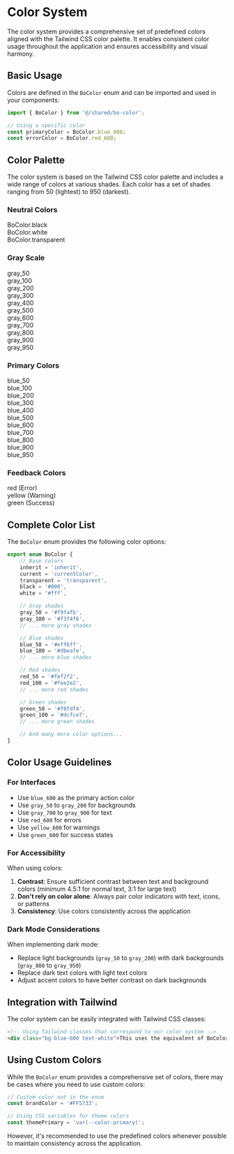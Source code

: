 <script setup>
import { BoColor } from '@/shared/bo-color';
</script>

# Color System

The color system provides a comprehensive set of predefined colors aligned with the Tailwind CSS color palette. It enables consistent color usage throughout the application and ensures accessibility and visual harmony.

## Basic Usage

Colors are defined in the `BoColor` enum and can be imported and used in your components:

```typescript
import { BoColor } from '@/shared/bo-color';

// Using a specific color
const primaryColor = BoColor.blue_600;
const errorColor = BoColor.red_600;
```

## Color Palette

The color system is based on the Tailwind CSS color palette and includes a wide range of colors at various shades. Each color has a set of shades ranging from 50 (lightest) to 950 (darkest).

### Neutral Colors

<div class="flex flex-wrap gap-2">
  <div class="flex flex-col items-center">
    <div class="w-16 h-16 rounded bg-black"></div>
    <span class="text-xs mt-1">BoColor.black</span>
  </div>
  <div class="flex flex-col items-center">
    <div class="w-16 h-16 rounded bg-white border border-gray-200"></div>
    <span class="text-xs mt-1">BoColor.white</span>
  </div>
  <div class="flex flex-col items-center">
    <div class="w-16 h-16 rounded bg-transparent border border-gray-200"></div>
    <span class="text-xs mt-1">BoColor.transparent</span>
  </div>
</div>

### Gray Scale

<div class="flex flex-wrap gap-2">
  <div class="flex flex-col items-center">
    <div class="w-16 h-16 rounded" style="background-color: #f9fafb;"></div>
    <span class="text-xs mt-1">gray_50</span>
  </div>
  <div class="flex flex-col items-center">
    <div class="w-16 h-16 rounded" style="background-color: #f3f4f6;"></div>
    <span class="text-xs mt-1">gray_100</span>
  </div>
  <div class="flex flex-col items-center">
    <div class="w-16 h-16 rounded" style="background-color: #e5e7eb;"></div>
    <span class="text-xs mt-1">gray_200</span>
  </div>
  <div class="flex flex-col items-center">
    <div class="w-16 h-16 rounded" style="background-color: #d1d5db;"></div>
    <span class="text-xs mt-1">gray_300</span>
  </div>
  <div class="flex flex-col items-center">
    <div class="w-16 h-16 rounded" style="background-color: #9ca3af;"></div>
    <span class="text-xs mt-1">gray_400</span>
  </div>
  <div class="flex flex-col items-center">
    <div class="w-16 h-16 rounded" style="background-color: #6b7280;"></div>
    <span class="text-xs mt-1">gray_500</span>
  </div>
  <div class="flex flex-col items-center">
    <div class="w-16 h-16 rounded" style="background-color: #4b5563; color: white;"></div>
    <span class="text-xs mt-1">gray_600</span>
  </div>
  <div class="flex flex-col items-center">
    <div class="w-16 h-16 rounded" style="background-color: #374151; color: white;"></div>
    <span class="text-xs mt-1">gray_700</span>
  </div>
  <div class="flex flex-col items-center">
    <div class="w-16 h-16 rounded" style="background-color: #1f2937; color: white;"></div>
    <span class="text-xs mt-1">gray_800</span>
  </div>
  <div class="flex flex-col items-center">
    <div class="w-16 h-16 rounded" style="background-color: #111827; color: white;"></div>
    <span class="text-xs mt-1">gray_900</span>
  </div>
  <div class="flex flex-col items-center">
    <div class="w-16 h-16 rounded" style="background-color: #030712; color: white;"></div>
    <span class="text-xs mt-1">gray_950</span>
  </div>
</div>

### Primary Colors

<div class="flex flex-wrap gap-2">
  <div class="flex flex-col items-center">
    <div class="w-16 h-16 rounded" style="background-color: #eff6ff;"></div>
    <span class="text-xs mt-1">blue_50</span>
  </div>
  <div class="flex flex-col items-center">
    <div class="w-16 h-16 rounded" style="background-color: #dbeafe;"></div>
    <span class="text-xs mt-1">blue_100</span>
  </div>
  <div class="flex flex-col items-center">
    <div class="w-16 h-16 rounded" style="background-color: #bfdbfe;"></div>
    <span class="text-xs mt-1">blue_200</span>
  </div>
  <div class="flex flex-col items-center">
    <div class="w-16 h-16 rounded" style="background-color: #93c5fd;"></div>
    <span class="text-xs mt-1">blue_300</span>
  </div>
  <div class="flex flex-col items-center">
    <div class="w-16 h-16 rounded" style="background-color: #60a5fa;"></div>
    <span class="text-xs mt-1">blue_400</span>
  </div>
  <div class="flex flex-col items-center">
    <div class="w-16 h-16 rounded" style="background-color: #3b82f6; color: white;"></div>
    <span class="text-xs mt-1">blue_500</span>
  </div>
  <div class="flex flex-col items-center">
    <div class="w-16 h-16 rounded" style="background-color: #2563eb; color: white;"></div>
    <span class="text-xs mt-1">blue_600</span>
  </div>
  <div class="flex flex-col items-center">
    <div class="w-16 h-16 rounded" style="background-color: #1d4ed8; color: white;"></div>
    <span class="text-xs mt-1">blue_700</span>
  </div>
  <div class="flex flex-col items-center">
    <div class="w-16 h-16 rounded" style="background-color: #1e40af; color: white;"></div>
    <span class="text-xs mt-1">blue_800</span>
  </div>
  <div class="flex flex-col items-center">
    <div class="w-16 h-16 rounded" style="background-color: #1e3a8a; color: white;"></div>
    <span class="text-xs mt-1">blue_900</span>
  </div>
  <div class="flex flex-col items-center">
    <div class="w-16 h-16 rounded" style="background-color: #172554; color: white;"></div>
    <span class="text-xs mt-1">blue_950</span>
  </div>
</div>

### Feedback Colors

<div class="flex flex-wrap gap-4">
  <div class="flex flex-col items-center">
    <div class="flex flex-wrap gap-1">
      <div class="w-8 h-8 rounded" style="background-color: #dc2626; color: white;"></div>
      <div class="w-8 h-8 rounded" style="background-color: #b91c1c; color: white;"></div>
      <div class="w-8 h-8 rounded" style="background-color: #7f1d1d; color: white;"></div>
    </div>
    <span class="text-xs mt-1">red (Error)</span>
  </div>
  
  <div class="flex flex-col items-center">
    <div class="flex flex-wrap gap-1">
      <div class="w-8 h-8 rounded" style="background-color: #ca8a04; color: white;"></div>
      <div class="w-8 h-8 rounded" style="background-color: #a16207; color: white;"></div>
      <div class="w-8 h-8 rounded" style="background-color: #713f12; color: white;"></div>
    </div>
    <span class="text-xs mt-1">yellow (Warning)</span>
  </div>
  
  <div class="flex flex-col items-center">
    <div class="flex flex-wrap gap-1">
      <div class="w-8 h-8 rounded" style="background-color: #16a34a; color: white;"></div>
      <div class="w-8 h-8 rounded" style="background-color: #15803d; color: white;"></div>
      <div class="w-8 h-8 rounded" style="background-color: #14532d; color: white;"></div>
    </div>
    <span class="text-xs mt-1">green (Success)</span>
  </div>
</div>

## Complete Color List

The `BoColor` enum provides the following color options:

```typescript
export enum BoColor {
	// Base colors
	inherit = 'inherit',
	current = 'currentColor',
	transparent = 'transparent',
	black = '#000',
	white = '#fff',

	// Gray shades
	gray_50 = '#f9fafb',
	gray_100 = '#f3f4f6',
	// ... more gray shades

	// Blue shades
	blue_50 = '#eff6ff',
	blue_100 = '#dbeafe',
	// ... more blue shades

	// Red shades
	red_50 = '#fef2f2',
	red_100 = '#fee2e2',
	// ... more red shades

	// Green shades
	green_50 = '#f0fdf4',
	green_100 = '#dcfce7',
	// ... more green shades

	// And many more color options...
}
```

## Color Usage Guidelines

### For Interfaces

- Use `blue_600` as the primary action color
- Use `gray_50` to `gray_200` for backgrounds
- Use `gray_700` to `gray_900` for text
- Use `red_600` for errors
- Use `yellow_600` for warnings
- Use `green_600` for success states

### For Accessibility

When using colors:

1. **Contrast**: Ensure sufficient contrast between text and background colors (minimum 4.5:1 for normal text, 3:1 for large text)
2. **Don't rely on color alone**: Always pair color indicators with text, icons, or patterns
3. **Consistency**: Use colors consistently across the application

### Dark Mode Considerations

When implementing dark mode:

- Replace light backgrounds (`gray_50` to `gray_200`) with dark backgrounds (`gray_800` to `gray_950`)
- Replace dark text colors with light text colors
- Adjust accent colors to have better contrast on dark backgrounds

## Integration with Tailwind

The color system can be easily integrated with Tailwind CSS classes:

```html
<!-- Using Tailwind classes that correspond to our color system -->
<div class="bg-blue-600 text-white">This uses the equivalent of BoColor.blue_600</div>
```

## Using Custom Colors

While the `BoColor` enum provides a comprehensive set of colors, there may be cases where you need to use custom colors:

```typescript
// Custom color not in the enum
const brandColor = '#FF5733';

// Using CSS variables for theme colors
const themePrimary = 'var(--color-primary)';
```

However, it's recommended to use the predefined colors whenever possible to maintain consistency across the application.
